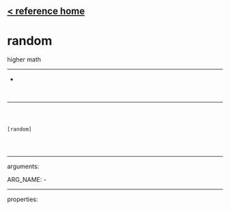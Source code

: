 [< reference home](index.html)
---

# random


higher math

---

-
<br>


---


```



[random]


            
```

---
arguments:

ARG_NAME: -<br>

---
properties:


